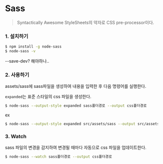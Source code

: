 # Sass

> Syntactically Awesome StyleSheets의 약자로 CSS pre-processor이다.

### 1. 설치하기

```bash
$ npm install -g node-sass
$ node-sass -v
```

--save-dev? 해야하나..

### 2. 사용하기

assets/sass에 sass파일을 생성하여 내용을 입력한 후 다음 명령어를 실행한다. 

`expanded`는 표준 스타일의 css 파일을 생성한다.

```bash
$ node-sass --output-style expanded sass폴더경로 --output css폴더경로
```

ex

```bash
$ node-sass --output-style expanded src/assets/sass --output src/assets/css
```



### 3. Watch

sass 파일의 변경을 감지하여 변경될 때마다 자동으로 css 파일을 업데이트한다.

```bash
$ node-sass --watch sass폴더경로 --output css폴더경로
```

